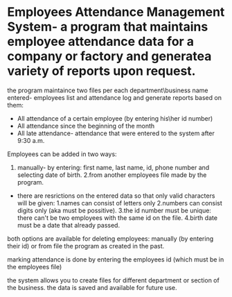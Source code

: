 # Employees Attendance Management System- a program that maintains employee attendance data for a company or factory and generatea variety of reports upon request.

the program maintaince two files per each department\business name entered- employees list and attendance log
and generate reports based on them:
* All attendance of a certain employee (by entering his\her id number)
* All attendance since the beginning of the month
* All late attendance- attendance that were entered to the system after 9:30 a.m.

Employees can be added in two ways:
1. manually- by entering: first name, last name, id, phone number and selecting date of birth.
2.from another employees file made by the program.
* there are resrictions on the entered data so that only valid characters will be given:
  1.names can consist of letters only
  2.numbers can consist digits only (aka must be possitive).
  3.the id number must be unique: there can't be two employees with the same id on the file.
  4.birth date must be a date that already passed.
  
both options are available for deleting employees: manually (by entering their id) or from file the program as created in the past.

marking attendance is done by entering the employees id (which must be in the employees file)

the system allows you to create files for different department or section of the business.
the data is saved and available for future use.
